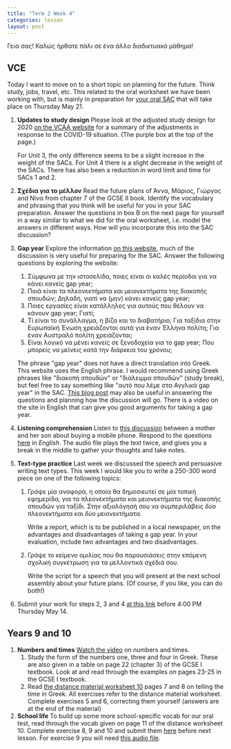 ```yaml
---
title: "Term 2 Week 4"
categories: lesson
layout: post
---
```


Γεια σας! Καλώς ήρθατε πάλι σε ένα άλλο διαδικτυακό μάθημα!

## VCE

Today I want to move on to a short topic on planning for the future. Think
study, jobs, travel, etc. This related to the oral worksheet we have been
working with, but is mainly in preparation for [your oral
SAC](/vsl-greek/sac2/index.html) that will take place on Thursday May 21.
1. **Updates to study design** Please look at the adjusted study design for 2020
   [on the VCAA
   website](https://www.vcaa.vic.edu.au/curriculum/vce/vce-study-designs/greek/Pages/Index.aspx)
   for a summary of the adjustments in response to the COVID-19 situation. (The
   purple box at the top of the page.)
   
   For Unit 3, the only difference seems to be a slight increase in the weight
   of the SACs. For Unit 4 there is a slight decrease in the weight of the SACs.
   There has also been a reduction in word limit and time for SACs 1 and 2.
2. **Σχέδια για το μέλλον** Read the future plans of Άννα, Μάριος, Γιώργος and
   Νίνα from chapter 7 of the GCSE II book. Identify the vocabulary and phrasing
   that you think will be useful for you in your SAC preparation. Answer the
   questions in box B on the next page for yourself in a way similar to what we
   did for the oral worksheet, i.e. model the answers in different ways. How
   will you incorporate this into the SAC discussion?
3. **Gap year** Explore the information [on this
   website](https://www.gapyear.gr/whatisgapyear.html), much of the discussion
   is very useful for preparing for the SAC. Answer the following questions by
   exploring the website:
   
   1. Σύμφωνα με την ιστοσελίδα, ποιες είναι οι καλές περίοδοι για να κάνει κανείς gap year;
   2. Ποιά είναι τα πλεονεκτήματα και μειονεκτήματα της διακοπής σπουδών;
      Δηλαδή, γιατί να (μην) κάνει κανείς gap year;
   3. Ποιες εργασίες είναι κατάλληλες για αυτούς που θέλουν να κάνουν gap year; Γιατί;
   4. Τί είναι το συνάλλαγμα, η βίζα και το διαβατήριο; Για ταξίδια στην
      Ευρωπαϊκή Ένωση χρειάζονται αυτά για έναν Έλληνα πολίτη; Για έναν Αυστραλό
      πολίτη χρειάζονται;
   5. Είναι λογικό να μένει κανείς σε ξενοδοχεία για το gap year; Που μπορείς να
      μείνεις κατά την διάρκεια του χρόνου; 
      
    The phrase "gap year" does not have a direct translation into Greek. This
    website uses the English phrase. I would recommend using Greek phrases like
    "διακοπή σπουδών" or "διάλειμμα σπουδών" (study break), but feel free to say
    something like "αυτό που λέμε στα Αγγλικά gap year" in the SAC. [This blog
    post](https://peihas.wordpress.com/2011/02/28/i’m-back-to-talk-about-a-gap-a-gap-year/)
    may also be useful in answering the questions and planning how the
    discussion will go. There is a video on the site in English that can give
    you good arguments for taking a gap year.
4. **Listening comprehension** Listen to [this
   discussion](/vsl-greek/assets/mobile_discussion.mp3) between a mother and her
   son about buying a mobile phone. Respond to the questions
   [here](/vsl-greek/assets/mobile_discussion.pdf) in *English*. The audio file
   plays the text twice, and gives you a break in the middle to gather your
   thoughts and take notes.
5. **Text-type practice** Last week we discussed the speech and persuasive
   writing text types. This week I would like you to write a 250-300 word piece
   on one of the following topics:
   1. Γράψε μία αναφορά, η οποία θα δημοσιευτεί σε μία τοπική εφημερίδα, για τα
      πλεονεκτήματα και μειονεκτήματα της διακοπής σπουδών για ταξίδι. Στην
      αξιολόγησή σου να συμπεριλάβεις *δύο* πλεονεκτήματα και *δύο*
      μειονεκτήματα.
      
      Write a report, which is to be published in a local newspaper, on the
      advantages and disadvantages of taking a gap year. In your evaluation,
      include *two* advantages and *two* disadvantages.
      
   2. Γράψε το κείμενο ομιλίας που θα παρουσιάσεις στην επόμενη σχολική
      συγκέτρωση για τα μελλοντικά σχέδιά σου.
      
      Write the script for a speech that you will present at the next school
      assembly about your future plans.
  (Of course, if you like, you can do both!)
  
6. Submit your work for steps 2, 3 and 4 [at this
   link](https://www.dropbox.com/request/3JTmzl7xaut2MBxR623t) before 4:00 PM
   Thursday May 14.

## Years 9 and 10

1. **Numbers and times** [Watch the video]() on numbers and times.
   1. Study the form of the numbers one, three and four in Greek. These are also
   given in a table on page 22 (chapter 3) of the GCSE I textbook. Look at and
   read through the examples on pages 23-25 in the GCSE I textbook. 
   2. Read [the distance material worksheet
   10](/vsl-greek/assets/yr9worksheet10.pdf) pages 7 and 8 on telling the time
   in Greek. All exercises refer to the distance material worksheet. Complete
   exercises 5 and 6, correcting them yourself (answers are at the end of the
   material)
2. **School life** To build up some more school-specific vocab for our oral
   test, read through the vocab given on page 11 of the distance worksheet 10.
   Complete exercise 8, 9 and 10 and submit them
   [here](https://www.dropbox.com/request/mZCiVKm7zDtsGlYrJkTM) before next
   lesson. For exercise 9 you will need [this audio
   file](/vsl-greek/assets/yr9worksheet10ex9.mp3).

